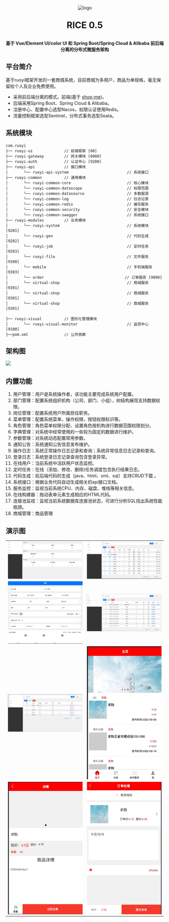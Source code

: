 <p align="center">
	<img alt="logo" src="https://oscimg.oschina.net/oscnet/up-b99b286755aef70355a7084753f89cdb7c9.png">
</p>
<h1 align="center" style="margin: 30px 0 30px; font-weight: bold;">RICE 0.5</h1>
<h4 align="center">基于 Vue/Element UI/color UI 和 Spring Boot/Spring Cloud & Alibaba 前后端分离的分布式微服务架构</h4>
 

## 平台简介

基于ruoyi框架开发的一套商城系统，目前商城为多用户，商品为单规格，毫无保留给个人及企业免费使用。

* 采用前后端分离的模式，前端(基于 [shop-me](https://github.com/ruoxue/shopMe.git))。
* 后端采用Spring Boot、Spring Cloud & Alibaba。
* 注册中心、配置中心选型Nacos，权限认证使用Redis。
* 流量控制框架选型Sentinel，分布式事务选型Seata。


## 系统模块

~~~
com.ruoyi     
├── ruoyi-ui              // 前端框架 [80]
├── ruoyi-gateway         // 网关模块 [8080]
├── ruoyi-auth            // 认证中心 [9200]
├── ruoyi-api             // 接口模块
│       └── ruoyi-api-system                          // 系统接口
├── ruoyi-common          // 通用模块
│       └── ruoyi-common-core                         // 核心模块
│       └── ruoyi-common-datascope                    // 权限范围
│       └── ruoyi-common-datasource                   // 多数据源
│       └── ruoyi-common-log                          // 日志记录
│       └── ruoyi-common-redis                        // 缓存服务
│       └── ruoyi-common-security                     // 安全模块
│       └── ruoyi-common-swagger                      // 系统接口
├── ruoyi-modules         // 业务模块
│       └── ruoyi-system                              // 系统模块 [9201]
│       └── ruoyi-gen                                 // 代码生成 [9202]
│       └── ruoyi-job                                 // 定时任务 [9203]
│       └── ruoyi-file                                // 文件服务 [9300]
│       └── mobile                                    // 手机端服务 [9303]
│       └── order                                    // 订单服务 [9098]
│       └── virtual-shop                              // 商城服务 [9301]
│       └── virtual-shop                              // 商城服务 [9301]
│       └── virtual-shop                              // 商城服务 [9301]

├── ruoyi-visual          // 图形化管理模块
│       └── ruoyi-visual-monitor                      // 监控中心 [9100]
├──pom.xml                // 公共依赖
~~~

## 架构图

<img src="https://oscimg.oschina.net/oscnet/up-82e9722ecb846786405a904bafcf19f73f3.png"/>

## 内置功能

1.  用户管理：用户是系统操作者，该功能主要完成系统用户配置。
2.  部门管理：配置系统组织机构（公司、部门、小组），树结构展现支持数据权限。
3.  岗位管理：配置系统用户所属担任职务。
4.  菜单管理：配置系统菜单，操作权限，按钮权限标识等。
5.  角色管理：角色菜单权限分配、设置角色按机构进行数据范围权限划分。
6.  字典管理：对系统中经常使用的一些较为固定的数据进行维护。
7.  参数管理：对系统动态配置常用参数。
8.  通知公告：系统通知公告信息发布维护。
9.  操作日志：系统正常操作日志记录和查询；系统异常信息日志记录和查询。
10. 登录日志：系统登录日志记录查询包含登录异常。
11. 在线用户：当前系统中活跃用户状态监控。
12. 定时任务：在线（添加、修改、删除)任务调度包含执行结果日志。
13. 代码生成：前后端代码的生成（java、html、xml、sql）支持CRUD下载 。
14. 系统接口：根据业务代码自动生成相关的api接口文档。
15. 服务监控：监视当前系统CPU、内存、磁盘、堆栈等相关信息。
16. 在线构建器：拖动表单元素生成相应的HTML代码。
17. 连接池监视：监视当前系统数据库连接池状态，可进行分析SQL找出系统性能瓶颈。
18. 商城管理：商品管理


 

## 演示图

<table>
    <tr>
        <td><img src="https://github.com/ruoxue/shopMe/blob/master/img/1771662961115_.pic.jpg"/></td>
        <td><img src="https://github.com/ruoxue/shopMe/blob/master/img/1781662961139_.pic.jpg"/></td>
    </tr>
    <tr>
        <td><img src="https://github.com/ruoxue/shopMe/blob/master/img/1791662961167_.pic.jpg"/></td>
        <td><img src="https://github.com/ruoxue/shopMe/blob/master/img/1801662961186_.pic.jpg"/></td>
    </tr>
    <tr>
        <td><img src="https://github.com/ruoxue/shopMe/blob/master/img/1811662961204_.pic.jpg"/></td>
        <td><img src="https://github.com/ruoxue/shopMe/blob/master/img/1821662961419_.pic.jpg"/></td>
    </tr>
	<tr>
        <td><img src="https://github.com/ruoxue/shopMe/blob/master/img/1831662961445_.pic.jpg"/></td>
        <td><img src="https://github.com/ruoxue/shopMe/blob/master/img/1841662961477_.pic.jpg"/></td>
    </tr>	 
    
     
</table>
